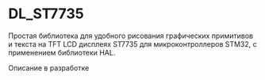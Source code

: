 # DL_ST7735
Простая библиотека для удобного рисования графических примитивов и текста на TFT LCD дисплеях ST7735 для микроконтроллеров STM32, с применением библиотеки HAL.

Описание в разработке
